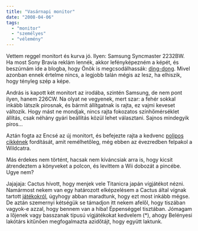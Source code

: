 ```yaml
---
title: "Vasárnapi monitor"
date: "2008-04-06"
tags: 
  - "monitor"
  - "személyes"
  - "vélemény"
---
```


Vettem reggel monitort és kurva jó. Ilyen: Samsung Syncmaster 2232BW. Ha most Sony Bravia reklám lennék, akkor lefényképezném a képét, és beszúrnám ide a blogba, hogy Önök is megcsodálhassák: [ding-dong](http://www.youtube.com/watch?v=oP5J4W5GQ3w&fmt=18). Mivel azonban ennek értelme nincs, a legjobb talán mégis az lesz, ha elhiszik, hogy tényleg szép a képe.

András is kapott két monitort az irodába, szintén Samsung, de nem pont ilyen, hanem 226CW. Na olyat ne vegyenek, mert szar: a fehér sokkal inkább látszik pirosnak, és bármit állítgatnak is rajta, ez vajmi keveset változik. Hogy mást ne mondjak, nincs rajta fokozatos színhőmérséklet állítás, csak néhány gyári beállítás közül lehet választani. Sajnos mindegyik piros...

Aztán fogta az Encsé az új monitort, és befejezte rajta a kedvenc [polipos cikkének](https://csokavar.hu/blog/2006/12/a-zsonglorkodes-es-a-matematika/) fordítását, amit remélhetőleg, még ebben az évezredben felpakol a Wildcatra.

Más érdekes nem történt, hacsak nem kíváncsiak arra is, hogy kicsit átrendeztem a könyveket a polcon, és levittem a Wii dobozát a pincébe. Ugye nem?

Jajajaja: Cactus hívott, hogy menjek vele Titanicra japán vígjátékot nézni. Namármost nekem van egy határozott elképzelésem a Cactus által vígnak tartott [játékokról](http://gergo.erdi.hu/blog/2008-04-04-titanic__lesipuskas/), úgyhogy abban maradtunk, hogy ezt most inkább mégse. De aztán szemernyi kétségük se támadjon itt nekem afelől, hogy tiszában vagyok-e azzal, hogy bennem van a hiba! Éppenséggel tisztában. Jómagam a lőjenek vagy basszanak típusú vígjátékokat kedvelem (\*), ahogy Belényesi lakótárs kitűnően megfogalmazta azidőtájt, hogy együtt laktunk.
